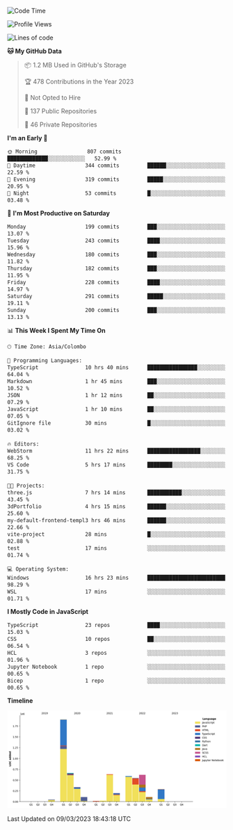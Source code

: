 
<!--START_SECTION:waka-->
![Code Time](http://img.shields.io/badge/Code%20Time-938%20hrs%2050%20mins-blue)

![Profile Views](http://img.shields.io/badge/Profile%20Views-0-blue)

![Lines of code](https://img.shields.io/badge/From%20Hello%20World%20I%27ve%20Written-6.1%20million%20lines%20of%20code-blue)

**🐱 My GitHub Data** 

> 📦 1.2 MB Used in GitHub's Storage 
 > 
> 🏆 478 Contributions in the Year 2023
 > 
> 🚫 Not Opted to Hire
 > 
> 📜 137 Public Repositories 
 > 
> 🔑 46 Private Repositories 
 > 
**I'm an Early 🐤** 

```text
🌞 Morning                807 commits         █████████████░░░░░░░░░░░░   52.99 % 
🌆 Daytime                344 commits         ██████░░░░░░░░░░░░░░░░░░░   22.59 % 
🌃 Evening                319 commits         █████░░░░░░░░░░░░░░░░░░░░   20.95 % 
🌙 Night                  53 commits          █░░░░░░░░░░░░░░░░░░░░░░░░   03.48 % 
```
📅 **I'm Most Productive on Saturday** 

```text
Monday                   199 commits         ███░░░░░░░░░░░░░░░░░░░░░░   13.07 % 
Tuesday                  243 commits         ████░░░░░░░░░░░░░░░░░░░░░   15.96 % 
Wednesday                180 commits         ███░░░░░░░░░░░░░░░░░░░░░░   11.82 % 
Thursday                 182 commits         ███░░░░░░░░░░░░░░░░░░░░░░   11.95 % 
Friday                   228 commits         ████░░░░░░░░░░░░░░░░░░░░░   14.97 % 
Saturday                 291 commits         █████░░░░░░░░░░░░░░░░░░░░   19.11 % 
Sunday                   200 commits         ███░░░░░░░░░░░░░░░░░░░░░░   13.13 % 
```


📊 **This Week I Spent My Time On** 

```text
🕑︎ Time Zone: Asia/Colombo

💬 Programming Languages: 
TypeScript               10 hrs 40 mins      ████████████████░░░░░░░░░   64.04 % 
Markdown                 1 hr 45 mins        ███░░░░░░░░░░░░░░░░░░░░░░   10.52 % 
JSON                     1 hr 12 mins        ██░░░░░░░░░░░░░░░░░░░░░░░   07.29 % 
JavaScript               1 hr 10 mins        ██░░░░░░░░░░░░░░░░░░░░░░░   07.05 % 
GitIgnore file           30 mins             █░░░░░░░░░░░░░░░░░░░░░░░░   03.02 % 

🔥 Editors: 
WebStorm                 11 hrs 22 mins      █████████████████░░░░░░░░   68.25 % 
VS Code                  5 hrs 17 mins       ████████░░░░░░░░░░░░░░░░░   31.75 % 

🐱‍💻 Projects: 
three.js                 7 hrs 14 mins       ███████████░░░░░░░░░░░░░░   43.45 % 
3dPortfolio              4 hrs 15 mins       ██████░░░░░░░░░░░░░░░░░░░   25.60 % 
my-default-frontend-templ3 hrs 46 mins       ██████░░░░░░░░░░░░░░░░░░░   22.66 % 
vite-project             28 mins             █░░░░░░░░░░░░░░░░░░░░░░░░   02.88 % 
test                     17 mins             ░░░░░░░░░░░░░░░░░░░░░░░░░   01.74 % 

💻 Operating System: 
Windows                  16 hrs 23 mins      █████████████████████████   98.29 % 
WSL                      17 mins             ░░░░░░░░░░░░░░░░░░░░░░░░░   01.71 % 
```

**I Mostly Code in JavaScript** 

```text
TypeScript               23 repos            ████░░░░░░░░░░░░░░░░░░░░░   15.03 % 
CSS                      10 repos            ██░░░░░░░░░░░░░░░░░░░░░░░   06.54 % 
HCL                      3 repos             ░░░░░░░░░░░░░░░░░░░░░░░░░   01.96 % 
Jupyter Notebook         1 repo              ░░░░░░░░░░░░░░░░░░░░░░░░░   00.65 % 
Bicep                    1 repo              ░░░░░░░░░░░░░░░░░░░░░░░░░   00.65 % 
```



**Timeline**

![Lines of Code chart](https://raw.githubusercontent.com/ccweerasinghe1994/ccweerasinghe1994/master/assets/bar_graph.png)


 Last Updated on 09/03/2023 18:43:18 UTC
<!--END_SECTION:waka-->
